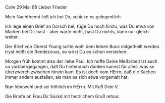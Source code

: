  Calw 29 Mai 68
Lieber Frieder

Mein Nachthemd ließ ich bei Dir, schicke es gelegentlich.

Ich lege einen Brief an Dorsch bei; füge Du noch hinzu, was Du etwa von Marken bei Dir hast - aber warte nicht, hast Du nichts, dann nur gleich weiter.

Der Brief von Oberst Young sollte wohl dem lieben Bunz mitgetheilt werden. tryst heißt ein Rendezvous, so wirst Du es schon verstehen.

Morgen früh kommt also der liebe Paul. Ich hoffe Deine Meßarbeit ist auch so vorübergegangen, daß Du hintennach danken kannst für alles, was so überzwerch zwischen hinein kam. Es ist doch vom HErrn, daß die Sachen immer anders ausfallen, als man es sich etwa vorgemalt hat.

Nun lebewohl und sei fröhlich im HErrn. Mit Kuß
 Dein V.

Die Briefe an Frau Dir Süskd mit herzlichem Gruß retour.
